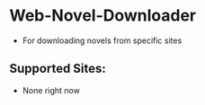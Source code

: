 # Web-Novel-Downloader
- For downloading novels from specific sites

## Supported Sites:
- None right now
